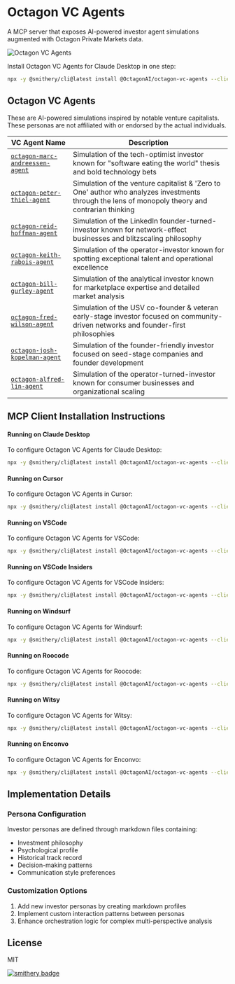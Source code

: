 # Octagon VC Agents

A MCP server that exposes AI-powered investor agent simulations augmented with Octagon Private Markets data.

![Octagon VC Agents](https://docs.octagonagents.com/octagon-vc-agents.png)

Install Octagon VC Agents for Claude Desktop in one step:
```bash
npx -y @smithery/cli@latest install @OctagonAI/octagon-vc-agents --client claude
```

## Octagon VC Agents

These are AI-powered simulations inspired by notable venture capitalists. These personas are not affiliated with or endorsed by the actual individuals.

| VC Agent Name | Description |
|------------|-------------|
| [`octagon-marc-andreessen-agent`](src/agents_mcp_server/investors/marc_andreessen.md) | Simulation of the tech-optimist investor known for "software eating the world" thesis and bold technology bets |
| [`octagon-peter-thiel-agent`](src/agents_mcp_server/investors/peter_thiel.md) | Simulation of the venture capitalist & 'Zero to One' author who analyzes investments through the lens of monopoly theory and contrarian thinking |
| [`octagon-reid-hoffman-agent`](src/agents_mcp_server/investors/reid_hoffman.md) | Simulation of the LinkedIn founder-turned-investor known for network-effect businesses and blitzscaling philosophy |
| [`octagon-keith-rabois-agent`](src/agents_mcp_server/investors/keith_rabois.md) | Simulation of the operator-investor known for spotting exceptional talent and operational excellence |
| [`octagon-bill-gurley-agent`](src/agents_mcp_server/investors/bill_gurley.md) | Simulation of the analytical investor known for marketplace expertise and detailed market analysis |
| [`octagon-fred-wilson-agent`](src/agents_mcp_server/investors/fred_wilson.md) | Simulation of the USV co-founder & veteran early-stage investor focused on community-driven networks and founder-first philosophies |
| [`octagon-josh-kopelman-agent`](src/agents_mcp_server/investors/josh_kopelman.md) | Simulation of the founder-friendly investor focused on seed-stage companies and founder development |
| [`octagon-alfred-lin-agent`](src/agents_mcp_server/investors/alfred_lin.md) | Simulation of the operator-turned-investor known for consumer businesses and organizational scaling |

## MCP Client Installation Instructions

#### Running on Claude Desktop
To configure Octagon VC Agents for Claude Desktop:

```bash
npx -y @smithery/cli@latest install @OctagonAI/octagon-vc-agents --client claude
```

#### Running on Cursor
To configure Octagon VC Agents in Cursor:

```bash
npx -y @smithery/cli@latest install @OctagonAI/octagon-vc-agents --client cursor
```

#### Running on VSCode
To configure Octagon VC Agents for VSCode:

```bash
npx -y @smithery/cli@latest install @OctagonAI/octagon-vc-agents --client vscode
```

#### Running on VSCode Insiders
To configure Octagon VC Agents for VSCode Insiders:

```bash
npx -y @smithery/cli@latest install @OctagonAI/octagon-vc-agents --client vscode-insiders
```

#### Running on Windsurf
To configure Octagon VC Agents for Windsurf:

```bash
npx -y @smithery/cli@latest install @OctagonAI/octagon-vc-agents --client windsurf
```

#### Running on Roocode
To configure Octagon VC Agents for Roocode:

```bash
npx -y @smithery/cli@latest install @OctagonAI/octagon-vc-agents --client roocode
```

#### Running on Witsy
To configure Octagon VC Agents for Witsy:

```bash
npx -y @smithery/cli@latest install @OctagonAI/octagon-vc-agents --client witsy
```

#### Running on Enconvo
To configure Octagon VC Agents for Enconvo:

```bash
npx -y @smithery/cli@latest install @OctagonAI/octagon-vc-agents --client enconvo
```

## Implementation Details

### Persona Configuration

Investor personas are defined through markdown files containing:
- Investment philosophy
- Psychological profile
- Historical track record
- Decision-making patterns
- Communication style preferences

### Customization Options

1. Add new investor personas by creating markdown profiles
2. Implement custom interaction patterns between personas
3. Enhance orchestration logic for complex multi-perspective analysis

## License
MIT

[![smithery badge](https://smithery.ai/badge/@octagonai/octagon-vc-agents)](https://smithery.ai/server/@octagonai/octagon-vc-agents)
